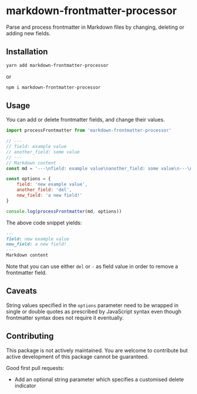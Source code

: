 # markdown-frontmatter-processor

Parse and process frontmatter in Markdown files by changing, deleting or adding new fields.

## Installation

```bash
yarn add markdown-frontmatter-processor
```

or

```bash
npm i markdown-frontmatter-processor
```

## Usage

You can add or delete frontmatter fields, and change their values.

```js
import processFrontmatter from 'markdown-frontmatter-processor'

// ---
// field: example value
// another_field: some value
// ---
// Markdown content
const md = '---\nfield: example value\nanother_field: some value\n---\nMarkdown content'

const options = {
    field: 'new example value',
    another_field: 'del',
    new_field: 'a new field!'
}

console.log(processFrontmatter(md, options))
```

The above code snippet yields:

```md
---
field: new example value
new_field: a new field!
---
Markdown content
```

Note that you can use either `del` or `-` as field value in order to remove a frontmatter field.

## Caveats

String values specified in the `options` parameter need to be wrapped in single or double quotes as prescribed by JavaScript syntax even though
frontmatter syntax does not require it eventually.

## Contributing

This package is not actively maintained. You are welcome to contribute but active development of this package cannot be guaranteed.

Good first pull requests:

- Add an optional string parameter which specifies a customised delete indicator
